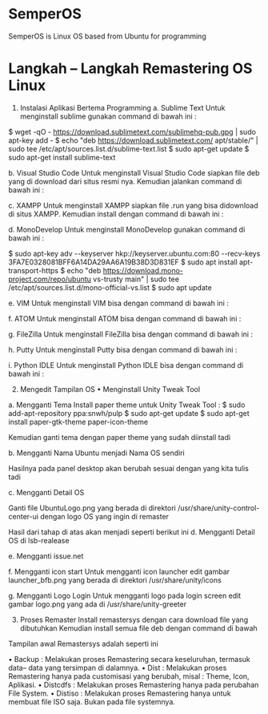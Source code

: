 # SemperOS
SemperOS is Linux OS based from Ubuntu for programming
# Langkah – Langkah Remastering OS Linux 
1.	Instalasi Aplikasi Bertema Programming
a.	Sublime Text
Untuk menginstall sublime gunakan command di bawah ini :

$ wget -qO - https://download.sublimetext.com/sublimehq-pub.gpg | sudo apt-key add -
$ echo "deb https://download.sublimetext.com/ apt/stable/" | sudo tee /etc/apt/sources.list.d/sublime-text.list
$ sudo apt-get update
$ sudo apt-get install sublime-text
 
 
b.	Visual Studio Code
Untuk menginstall Visual Studio Code siapkan file deb yang di download dari situs resmi nya.
Kemudian jalankan command di bawah ini : 

 
c.	XAMPP
Untuk menginstall XAMPP siapkan file .run yang bisa didownload di situs XAMPP. Kemudian install dengan command di bawah ini :
 


d.	MonoDevelop
Untuk menginstall MonoDevelop gunakan command di bawah ini :

$ sudo apt-key adv --keyserver hkp://keyserver.ubuntu.com:80 --recv-keys 3FA7E0328081BFF6A14DA29AA6A19B38D3D831EF
$ sudo apt install apt-transport-https
$ echo "deb https://download.mono-project.com/repo/ubuntu vs-trusty main" | sudo tee /etc/apt/sources.list.d/mono-official-vs.list
$ sudo apt update
 
 
 
 
e.	VIM
Untuk menginstall VIM bisa dengan command di bawah ini :
 
f.	ATOM
Untuk menginstall ATOM  bisa dengan command di bawah ini :
 
g.	 FileZilla
Untuk menginstall FileZilla bisa dengan command di bawah ini :
 
h.	Putty
Untuk menginstall Putty bisa dengan command di bawah ini :
 
i.	Python IDLE
Untuk menginstall Python IDLE bisa dengan command di bawah ini :
 


2.	Mengedit Tampilan OS
•	Menginstall Unity Tweak Tool
 
a.	Mengganti Tema
Install paper theme untuk Unity Tweak Tool :
$ sudo add-apt-repository ppa:snwh/pulp
$ sudo apt-get update
$ sudo apt-get install paper-gtk-theme paper-icon-theme
 
 

Kemudian ganti tema dengan paper theme yang sudah diinstall tadi
 
b.	Mengganti Nama Ubuntu menjadi Nama OS sendiri
 
 
 
Hasilnya pada panel desktop akan berubah sesuai dengan yang kita tulis tadi
 
c.	Mengganti Detail OS
 
Ganti file UbuntuLogo.png yang berada di direktori /usr/share/unity-control-center-ui dengan logo OS yang ingin di remaster
 

Hasil dari tahap di atas akan menjadi seperti berikut ini 
d.	Mengganti Detail OS di lsb-realease
 
e.	Mengganti issue.net
 
f.	Mengganti icon start
Untuk mengganti icon launcher edit gambar launcher_bfb.png yang berada di direktori /usr/share/unity/icons
 

g.	Mengganti Logo Login 
Untuk mengganti logo pada login screen edit gambar logo.png yang ada di /usr/share/unity-greeter
 
3.	Proses Remaster
Install remastersys dengan cara download file yang dibutuhkan
Kemudian install semua file deb dengan command di bawah
 
Tampilan awal Remastersys adalah seperti ini
 
•	Backup : Melakukan proses Remastering secara keseluruhan, termasuk data– data yang tersimpan di dalamnya.
•	Dist : Melakukan proses Remastering hanya pada customisasi yang berubah, misal : Theme, Icon, Aplikasi.
•	Distcdfs : Melakukan proses Remastering hanya pada perubahan File System.
•	Distiso : Melakukan proses Remastering hanya untuk membuat file ISO saja. Bukan pada file systemnya.
 
